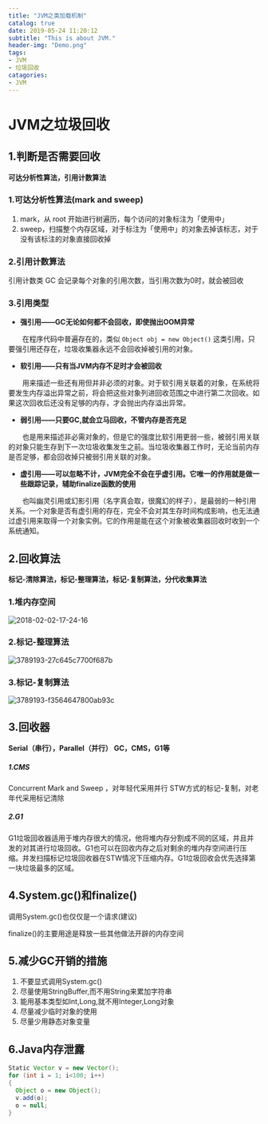 ```yaml
---
title: "JVM之类加载机制"
catalog: true
date: 2019-05-24 11:20:12
subtitle: "This is about JVM."
header-img: "Demo.png"
tags:
- JVM
- 垃圾回收
catagories:
- JVM
---
```


# JVM之垃圾回收

## 1.判断是否需要回收

**可达分析性算法，引用计数算法**

### 1.可达分析性算法(mark and sweep)

1. mark，从 root 开始进行树遍历，每个访问的对象标注为「使用中」
2. sweep，扫描整个内存区域，对于标注为「使用中」的对象去掉该标志，对于没有该标注的对象直接回收掉

### 2.引用计数算法

引用计数类 GC 会记录每个对象的引用次数，当引用次数为0时，就会被回收

### 3.引用类型

- **强引用——GC无论如何都不会回收，即使抛出OOM异常**

  在程序代码中普遍存在的，类似 `Object obj = new Object()` 这类引用，只要强引用还存在，垃圾收集器永远不会回收掉被引用的对象。

- **软引用——只有当JVM内存不足时才会被回收**

  用来描述一些还有用但并非必须的对象。对于软引用关联着的对象，在系统将要发生内存溢出异常之前，将会把这些对象列进回收范围之中进行第二次回收。如果这次回收后还没有足够的内存，才会抛出内存溢出异常。

- **弱引用——只要GC,就会立马回收，不管内存是否充足**

  也是用来描述非必需对象的，但是它的强度比软引用更弱一些，被弱引用关联的对象只能生存到下一次垃圾收集发生之前。当垃圾收集器工作时，无论当前内存是否足够，都会回收掉只被弱引用关联的对象。

- **虚引用——可以忽略不计，JVM完全不会在乎虚引用。它唯一的作用就是做一些跟踪记录，辅助finalize函数的使用**

  也叫幽灵引用或幻影引用（名字真会取，很魔幻的样子），是最弱的一种引用关系。一个对象是否有虚引用的存在，完全不会对其生存时间构成影响，也无法通过虚引用来取得一个对象实例。它的作用是能在这个对象被收集器回收时收到一个系统通知。

## 2.回收算法

**标记-清除算法，标记-整理算法，标记-复制算法，分代收集算法**

### 1.堆内存空间

![2018-02-02-17-24-16](/Users/chriswu/Desktop/Java%E5%BC%80%E5%8F%91%E6%8A%80%E6%9C%AF%E6%A0%88/pic/2018-02-02-17-24-16.png)

### 2.标记-整理算法

![3789193-27c645c7700f687b](/Users/chriswu/Desktop/Java%E5%BC%80%E5%8F%91%E6%8A%80%E6%9C%AF%E6%A0%88/pic/3789193-27c645c7700f687b.png)

### 3.标记-复制算法

![3789193-f3564647800ab93c](/Users/chriswu/Desktop/Java%E5%BC%80%E5%8F%91%E6%8A%80%E6%9C%AF%E6%A0%88/pic/3789193-f3564647800ab93c.png)

## 3.回收器

**Serial（串行），Parallel（并行） GC，CMS，G1等**

##### 1.CMS

Concurrent Mark and Sweep ，对年轻代采用并行 STW方式的标记-复制，对老年代采用标记清除

##### 2.G1

G1垃圾回收器适用于堆内存很大的情况，他将堆内存分割成不同的区域，并且并发的对其进行垃圾回收。G1也可以在回收内存之后对剩余的堆内存空间进行压缩。并发扫描标记垃圾回收器在STW情况下压缩内存。G1垃圾回收会优先选择第一块垃圾最多的区域。

## 4.System.gc()和finalize()

调用System.gc()也仅仅是一个请求(建议)

finalize()的主要用途是释放一些其他做法开辟的内存空间

## 5.减少GC开销的措施

1. 不要显式调用System.gc()
2. 尽量使用StringBuffer,而不用String来累加字符串
3. 能用基本类型如Int,Long,就不用Integer,Long对象
4. 尽量减少临时对象的使用
5. 尽量少用静态对象变量

## 6.Java内存泄露

```java
Static Vector v = new Vector();
for (int i = 1; i<100; i++)
{
  Object o = new Object();
  v.add(o);
  o = null;
}
```

